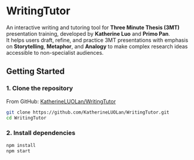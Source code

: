 # WritingTutor

An interactive writing and tutoring tool for **Three Minute Thesis (3MT)** presentation training, developed by **Katherine Luo** and **Primo Pan**.  
It helps users draft, refine, and practice 3MT presentations with emphasis on **Storytelling**, **Metaphor**, and **Analogy** to make complex research ideas accessible to non-specialist audiences.

## Getting Started

### 1. Clone the repository
From GitHub: [KatherineLUOLan/WritingTutor](https://github.com/KatherineLUOLan/WritingTutor)

```bash
git clone https://github.com/KatherineLUOLan/WritingTutor.git
cd WritingTutor
```

### 2. Install dependencies

```bash
npm install
npm start
```